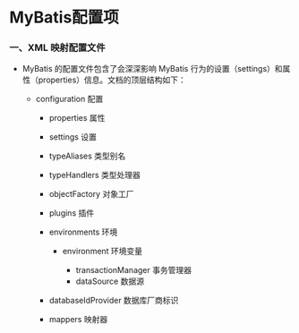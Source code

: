 # MyBatis配置项

### 一、XML 映射配置文件

* MyBatis 的配置文件包含了会深深影响 MyBatis 行为的设置（settings）和属性（properties）信息。文档的顶层结构如下：

    * configuration 配置
        
        * properties 属性
        
        * settings 设置
        
        * typeAliases 类型别名
        
        * typeHandlers 类型处理器
        
        * objectFactory 对象工厂
        
        * plugins 插件
        
        * environments 环境
            
            * environment 环境变量
                
                * transactionManager 事务管理器
                * dataSource 数据源
        
        * databaseIdProvider 数据库厂商标识
        
        * mappers 映射器
